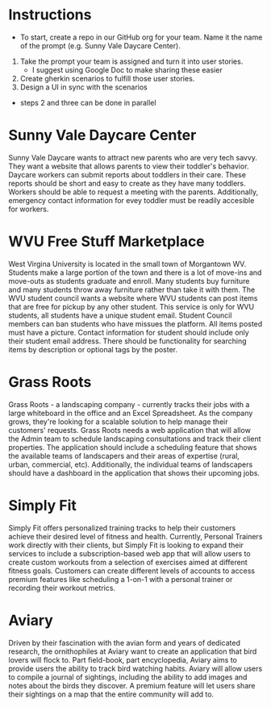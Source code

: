 # Instructions
- To start, create a repo in our GitHub org for your team. Name it the name of the prompt (e.g. Sunny Vale Daycare Center).

1. Take the prompt your team is assigned and turn it into user stories.
    - I suggest using Google Doc to make sharing these easier
2. Create gherkin scenarios to fulfill those user stories.
3. Design a UI in sync with the scenarios
- steps 2 and three can be done in parallel


# Sunny Vale Daycare Center
Sunny Vale Daycare wants to attract new parents who are very tech savvy. They want a website that allows parents to view their toddler's behavior. Daycare workers can submit reports about toddlers in their care. These reports should be short and easy to create as they have many toddlers. Workers should be able to request a meeting with the parents. Additionally, emergency contact information for evey toddler must be readily accesible for workers.

# WVU Free Stuff Marketplace
West Virgina University is located in the small town of Morgantown WV. Students make a large portion of the town and there is a lot of move-ins and move-outs as students graduate and enroll. Many students buy furniture and many students throw away furniture rather than take it with them. The WVU student council wants a website where WVU students can post items that are free for pickup by any other student. This service is only for WVU students, all students have a unique student email. Student Council members can ban students who have missues the platform. All items posted must have a picture. Contact information for student should include only their student email address. There should be functionality for searching items by description or optional tags by the poster.


# Grass Roots
Grass Roots - a landscaping company - currently tracks their jobs with a large whiteboard in the office and an Excel Spreadsheet. As the company grows, they're looking for a scalable solution to help manage their customers' requests. Grass Roots needs a web application that will allow the Admin team to schedule landscaping consultations and track their client properties. The application should include a scheduling feature that shows the available teams of landscapers and their areas of expertise (rural, urban, commercial, etc). Additionally, the individual teams of landscapers should have a dashboard in the application that shows their upcoming jobs.


# Simply Fit
Simply Fit offers personalized training tracks to help their customers achieve their desired level of fitness and health. Currently, Personal Trainers work directly with their clients, but Simply Fit is looking to expand their services to include a subscription-based web app that will allow users to create custom workouts from a selection of exercises aimed at different fitness goals. Customers can create different levels of accounts to access premium features like scheduling a 1-on-1 with a personal trainer or recording their workout metrics. 


# Aviary
Driven by their fascination with the avian form and years of dedicated research, the ornithophiles at Aviary want to create an application that bird lovers will flock to. Part field-book, part encyclopedia, Aviary aims to provide users the ability to track bird watching habits. Aviary will allow users to compile a journal of sightings, including the ability to add images and notes about the birds they discover. A premium feature will let users share their sightings on a map that the entire community will add to. 

